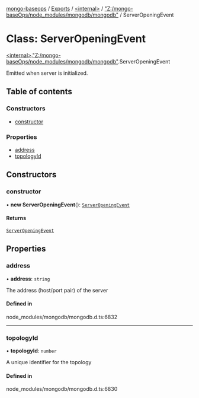 [mongo-baseops](../README.md) / [Exports](../modules.md) / [\<internal\>](../modules/internal_.md) / ["Z:/mongo-baseOps/node\_modules/mongodb/mongodb"](../modules/internal_._Z__mongo_baseOps_node_modules_mongodb_mongodb_.md) / ServerOpeningEvent

# Class: ServerOpeningEvent

[\<internal\>](../modules/internal_.md).["Z:/mongo-baseOps/node\_modules/mongodb/mongodb"](../modules/internal_._Z__mongo_baseOps_node_modules_mongodb_mongodb_.md).ServerOpeningEvent

Emitted when server is initialized.

## Table of contents

### Constructors

- [constructor](internal_._Z__mongo_baseOps_node_modules_mongodb_mongodb_.ServerOpeningEvent.md#constructor)

### Properties

- [address](internal_._Z__mongo_baseOps_node_modules_mongodb_mongodb_.ServerOpeningEvent.md#address)
- [topologyId](internal_._Z__mongo_baseOps_node_modules_mongodb_mongodb_.ServerOpeningEvent.md#topologyid)

## Constructors

### constructor

• **new ServerOpeningEvent**(): [`ServerOpeningEvent`](internal_._Z__mongo_baseOps_node_modules_mongodb_mongodb_.ServerOpeningEvent.md)

#### Returns

[`ServerOpeningEvent`](internal_._Z__mongo_baseOps_node_modules_mongodb_mongodb_.ServerOpeningEvent.md)

## Properties

### address

• **address**: `string`

The address (host/port pair) of the server

#### Defined in

node_modules/mongodb/mongodb.d.ts:6832

___

### topologyId

• **topologyId**: `number`

A unique identifier for the topology

#### Defined in

node_modules/mongodb/mongodb.d.ts:6830
